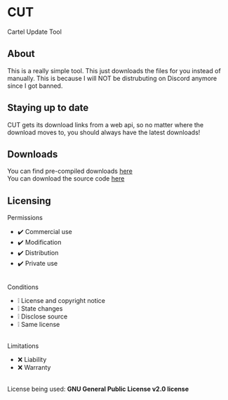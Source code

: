 # CUT
Cartel Update Tool

## About
This is a really simple tool. This just downloads the files for you instead of manually. This is because I will NOT be distrubuting on Discord anymore since I got banned.

## Staying up to date
CUT gets its download links from a web api, so no matter where the download moves to, you should always have the latest downloads!

## Downloads
You can find pre-compiled downloads [here](https://github.com/cartelclient/CUT/releases/)
<br>
You can download the source code [here](https://github.com/cartelclient/CUT/archive/refs/heads/main.zip)

## Licensing 
Permissions
* ✔️ Commercial use
* ✔️ Modification
* ✔️ Distribution
* ✔️ Private use
<br></br>

Conditions
* ❕ License and copyright notice
* ❕ State changes
* ❕ Disclose source
* ❕ Same license
<br></br>

Limitations
* ❌ Liability
* ❌ Warranty
<br></br>

License being used: **GNU General Public License v2.0 license**
